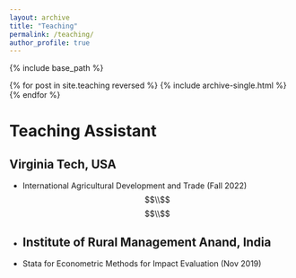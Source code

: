 ```yaml
---
layout: archive
title: "Teaching"
permalink: /teaching/
author_profile: true
---
```


{% include base_path %}

{% for post in site.teaching reversed %}
  {% include archive-single.html %}
{% endfor %}

# Teaching Assistant
## Virginia Tech, USA
- International Agricultural Development and Trade (Fall 2022)
$$\\$$
$$\\$$

- ## Institute of Rural Management Anand, India
- Stata for Econometric Methods for Impact Evaluation (Nov 2019)

